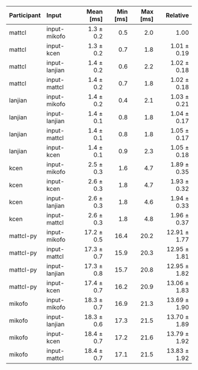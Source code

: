 | Participant | Input | Mean [ms] | Min [ms] | Max [ms] | Relative |
|:---|:---|---:|---:|---:|---:|
| mattcl | input-mikofo | 1.3 ± 0.2 | 0.5 | 2.0 | 1.00 |
| mattcl | input-kcen | 1.3 ± 0.2 | 0.7 | 1.8 | 1.01 ± 0.19 |
| mattcl | input-lanjian | 1.4 ± 0.2 | 0.6 | 2.2 | 1.02 ± 0.18 |
| mattcl | input-mattcl | 1.4 ± 0.2 | 0.7 | 1.8 | 1.02 ± 0.18 |
| lanjian | input-mikofo | 1.4 ± 0.2 | 0.4 | 2.1 | 1.03 ± 0.21 |
| lanjian | input-lanjian | 1.4 ± 0.1 | 0.8 | 1.8 | 1.04 ± 0.17 |
| lanjian | input-mattcl | 1.4 ± 0.1 | 0.8 | 1.8 | 1.05 ± 0.17 |
| lanjian | input-kcen | 1.4 ± 0.1 | 0.9 | 2.3 | 1.05 ± 0.18 |
| kcen | input-mikofo | 2.5 ± 0.3 | 1.6 | 4.7 | 1.89 ± 0.35 |
| kcen | input-kcen | 2.6 ± 0.3 | 1.8 | 4.7 | 1.93 ± 0.32 |
| kcen | input-lanjian | 2.6 ± 0.3 | 1.8 | 4.6 | 1.94 ± 0.33 |
| kcen | input-mattcl | 2.6 ± 0.3 | 1.8 | 4.8 | 1.96 ± 0.37 |
| mattcl-py | input-mikofo | 17.2 ± 0.5 | 16.4 | 20.2 | 12.91 ± 1.77 |
| mattcl-py | input-mattcl | 17.3 ± 0.7 | 15.9 | 20.3 | 12.95 ± 1.81 |
| mattcl-py | input-lanjian | 17.3 ± 0.8 | 15.7 | 20.8 | 12.95 ± 1.82 |
| mattcl-py | input-kcen | 17.4 ± 0.7 | 16.2 | 20.9 | 13.06 ± 1.83 |
| mikofo | input-mikofo | 18.3 ± 0.7 | 16.9 | 21.3 | 13.69 ± 1.90 |
| mikofo | input-lanjian | 18.3 ± 0.6 | 17.3 | 21.5 | 13.70 ± 1.89 |
| mikofo | input-kcen | 18.4 ± 0.7 | 17.2 | 21.6 | 13.79 ± 1.92 |
| mikofo | input-mattcl | 18.4 ± 0.7 | 17.1 | 21.5 | 13.83 ± 1.92 |
